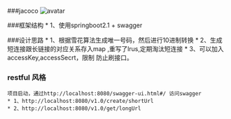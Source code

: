 ###jacoco
![avatar](https://cwc.clouderwork.com/clouderworkorg/c5bbe7a4d3d941fa9d25aa08c2830d57.jpg)

###框架结构
    * 1、使用springboot2.1 + swagger

###设计思路
    * 1、根据雪花算法生成唯一号码，然后进行10进制转换
    * 2、生成短连接跟长链接的对应关系存入map ,重写了lrus,定期淘汰短连接
    * 3、可以加入accessKey,accessSecrt，限制 防止刷接口。

### restful 风格
    项目启动，通过http://localhost:8080/swagger-ui.html#/ 访问swagger
    * 1、http://localhost:8080/v1.0/create/shortUrl
    * 2、http://localhost:8080/v1.0/get/longUrl
    
